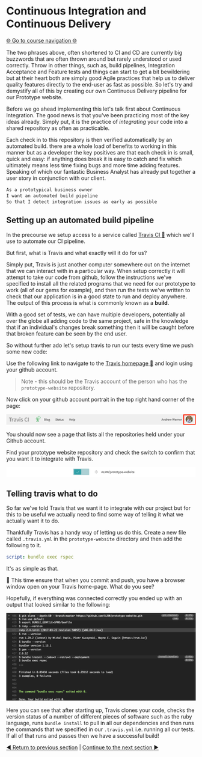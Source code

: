 Continuous Integration and Continuous Delivery
==============================================

[:globe_with_meridians: Go to course navigation :globe_with_meridians:](../navigation.md)

The two phrases above, often shortened to CI and CD are currently big buzzwords that are often thrown around but rarely understood or used correctly. Throw in other things, such as, build pipelines, Integration Acceptance and Feature tests and things can start to get a bit bewildering but at their heart both are simply good Agile practices that help us to deliver quality features directly to the end-user as fast as possible. So let's try and demystify all of this by creating our own Continuous Delivery pipeline for our Prototype website.

Before we go ahead implementing this let's talk first about Continuous Integration. The good news is that you've been practicing most of the key ideas already. Simply put, it is the practice of *integrating* your code into a shared repository as often as practicable.

Each check in to this repository is then verified automatically by an automated build. there are a whole load of benefits to working in this manner but as a developer the key positives are that each check in is small, quick and easy: if anything does break it is easy to catch and fix which ultimately means less time fixing bugs and more time adding features. Speaking of which our fantastic Business Analyst has already put together a user story in conjunction with our client.

```
As a prototypical business owner
I want an automated build pipeline
So that I detect integration issues as early as possible
```

Setting up an automated build pipeline
-------------------------------------

In the precourse we setup access to a service called [Travis CI :link:](https://travis-ci.org/) which we'll use to automate our CI pipeline.

But first, what is Travis and what exactly will it do for us? 

Simply put, Travis is just another computer somewhere out on the internet that we can interact with in a particular way. When setup correctly it will attempt to take our code from github, follow the instructions we've specified to install all the related programs that we need for our prototype to work (all of our gems for example), and then run the tests we've written to check that our application is in a good state to run and deploy anywhere. The output of this process is what is commonly known as a **build**.

With a good set of tests, we can have multiple developers, potentially all over the globe all adding code to the same project, safe in the knowledge that if an individual's changes break something then it will be caught before that broken feature can be seen by the end user.

So without further ado let's setup travis to run our tests every time we push some new code:

Use the following link to navigate to the [Travis homepage :link:](https://travis-ci.org) and login using your github account.

> Note - this should be the Travis account of the person who has the `prototype-website` repository.

Now click on your github account portrait in the top right hand corner of the page:

![Travis Profile](../images/travisProfile.png)

You should now see a page that lists all the repositories held under your Github account.

Find your prototype website repository and check the switch to confirm that you want it to integrate with Travis.

![Integrate with Travis](../images/travisIntegrate.png)

Telling travis what to do
-------------------------

So far we've told Travis that we want it to integrate with our project but for this to be useful we actually need to find some way of telling it what we actually want it to do.

Thankfully Travis has a handy way of letting us do this. Create a new file called `.travis.yml` in the `prototype-website` directory and then add the following to it.

```yml
script: bundle exec rspec
```

It's as simple as that.

:twisted_rightwards_arrows: This time ensure that when you commit and push, you have a browser window open on your Travis home-page. What do you see?

Hopefully, if everything was connected correctly you ended up with an output that looked similar to the following:

![travis output](../images/travisOutput.png)

Here you can see that after starting up, Travis clones your code, checks the version status of a number of different pieces of software such as the ruby language, runs `bundle install` to pull in all our dependencies and then runs the commands that we specified in our `.travis.yml` i.e. running all our tests. If all of that runs and passes then we have a successful build!

[:arrow_backward: Return to previous section](../courseSections/section13.md) | [Continue to the next section :arrow_forward:](../courseSections/section15.md)
